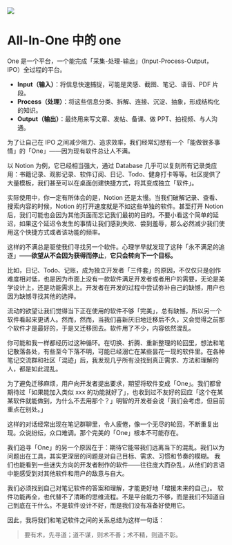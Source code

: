 <img src="https://obsidian.md/images/changelog/1.9-bases-table-light.png" />

# All-In-One 中的 one

One 是一个平台，一个能完成「采集-处理-输出」（Input-Process-Output，IPO）全过程的平台。

- **Input（输入）**：将信息快速捕捉，可能是灵感、截图、笔记、语音、PDF 片段。
- **Process（处理）**：将这些信息分类、拆解、连接、沉淀、抽象，形成结构化的知识。
- **Output（输出）**：最终用来写文章、发帖、备课、做 PPT、拍视频、与人沟通。

为了让自己在 IPO 之间减少阻力、追求效率，我们经常幻想有一个「能做很多事情」的「One」——因为现有软件总让人不满。

以 Notion 为例，它已经相当强大，通过 Database 几乎可以复刻所有记录类应用：书籍记录、观影记录、软件订阅、日记、Todo、健身打卡等等。社区提供了大量模板，我们甚至可以在桌面创建快捷方式，将其变成独立「软件」。

实际使用中，你一定有所体会的是，Notion 还是太慢。当我们破解记录、查看、搜索内容的时候，Notion 的打开速度就是不如这些单独的软件。甚至打开 Notion 后，我们可能也会因为其他页面而忘记我们最初的目的。不要小看这个简单的延迟，如果这个延迟令发生的事情让我们感到失败、尝到羞辱，那么必然减少我们使用这个快捷方式或者该功能的频率。

这样的不满总是驱使我们寻找另一个软件。心理学早就发现了这种「永不满足的追逐」——**欲望从不会因为获得而停止**，**它只会转向下一个目标。**

比如，日记、Todo、记账，成为独立开发者「三件套」的原因，不仅仅只是创作难度相对低，也是因为市面上没有一款软件满足开发者或者用户的需要，无论是美学设计上，还是功能需求上。开发者在开发的过程中尝试弥补自己的缺憾，用户也因为缺憾寻找其他的选择。

流动的欲望让我们觉得当下正在使用的软件不够「完美」，总有缺憾，所以另一个软件看起来更诱人。然而，然而，当我们喜新厌旧地迁移后不久，又会觉得之前那个软件才是最好的，于是又迁移回去。软件用了不少，内容依然混乱。

你可能和我一样都经历过这种循环。在切换、折腾、重新整理的轮回里，想法和笔记散落各处，有些至今下落不明，可能已经溺亡在某些昙花一现的软件里。在各种笔记交流群和社区「混迹」后，我发现几乎所有没找到真正需求、方法和理解的人，都是如此混乱。

为了避免迁移麻烦，用户向开发者提出要求，期望将软件变成「One」。我们都曾期待过「如果能加入类似 xxx 的功能就好了」，也收到过不友好的回应「这个在某某软件就能做到，为什么不去用那个？」明智的开发者会说「我们会考虑，但目前重点在别处。」

这样的对话经常出现在笔记群聊里，令人疲倦，像一个无尽的轮回，不断重复出现。众说纷纭，众口难调。那个完美的「One」根本不可能存在。

我们追寻「One」的另一个原因在于：期待它能带我们远离当下的混乱。我们以为问题出在工具，其实更深层的问题是对自己目标、需求、习惯和节奏的模糊。 我们也能看到一些迷失方向的开发者制作的软件——往往庞大而杂乱，从他们的言语中能感受到对其他软件和用户的敌意与自大。

我们必须找到自己对笔记软件的答案和理解，才能更好地「增援未来的自己」。 软件功能再全，也代替不了清晰的思维流程。不是平台能力不够，而是我们不知道自己到底在干什么。不是软件设计不好，而是我们没有准备好使用它。

因此，我将我们和笔记软件之间的关系总结为这样一句话：

> 要有术，先寻道；道不谋，则术不善；术不精，则道不彰。
